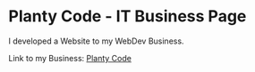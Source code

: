 # Planty Code - IT Business Page
I developed a Website to my WebDev Business.

Link to my Business: [Planty Code](https://plantycode.web.app/)
